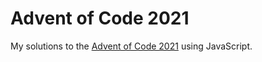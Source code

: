 # Advent of Code 2021

My solutions to the [Advent of Code 2021](https://adventofcode.com/2021) using JavaScript.